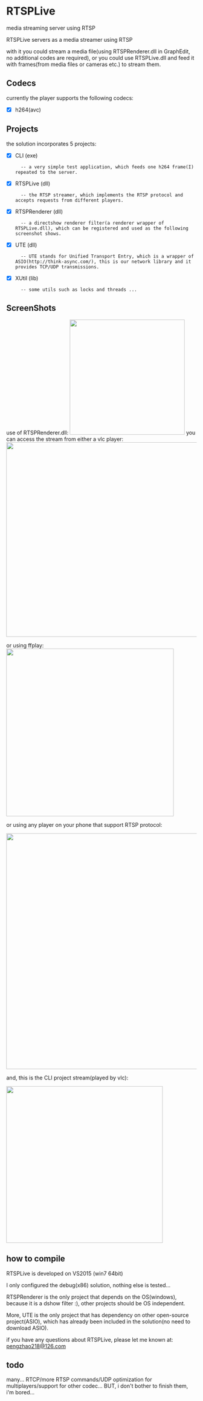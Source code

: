# RTSPLive
media streaming server using RTSP

RTSPLive servers as a media streamer using RTSP

with it you could stream a media file(using RTSPRenderer.dll in GraphEdit, no additional codes are required),
or you could use RTSPLive.dll and feed it with frames(from media files or cameras etc.) to stream them.

Codecs
------

currently the player supports the following codecs:

- [x] h264(avc)

Projects
--------

the solution incorporates 5 projects:

- [x] CLI (exe)

        -- a very simple test application, which feeds one h264 frame(I) repeated to the server. 
- [x] RTSPLive (dll)

        -- the RTSP streamer, which implements the RTSP protocol and accepts requests from different players.
- [x] RTSPRenderer (dll)   

        -- a directshow renderer filter(a renderer wrapper of RTSPLive.dll), which can be registered and used as the following screenshot shows.
- [x] UTE (dll)   

        -- UTE stands for Unified Transport Entry, which is a wrapper of ASIO(http://think-async.com/), this is our network library and it provides TCP/UDP transmissions.
- [x] XUtil (lib)

        -- some utils such as locks and threads ...

ScreenShots
-----------
use of RTSPRenderer.dll:
<img src="https://user-images.githubusercontent.com/8287989/27899746-1b4de86e-625e-11e7-825d-746927ccc978.PNG" height="304px" >
you can access the stream from either a vlc player:
<img src="https://user-images.githubusercontent.com/8287989/27899752-1e219284-625e-11e7-8fcb-1c2c4a6404b9.PNG" height="514px" >

or using ffplay:
<img src="https://user-images.githubusercontent.com/8287989/27899756-20c5ca46-625e-11e7-93ba-1c8cabd5db68.PNG" height="443px" >

or using any player on your phone that support RTSP protocol:

<img src="https://user-images.githubusercontent.com/8287989/27899860-8d303824-625e-11e7-899e-8e26c12d6dac.jpeg" height="623px" >

and, this is the CLI project stream(played by vlc):

<img src="https://user-images.githubusercontent.com/8287989/27899957-ef571fea-625e-11e7-895c-bb4a10edaf94.PNG" height="414px" >

how to compile
------
RTSPLive is developed on VS2015 (win7 64bit)

I only configured the debug(x86) solution, nothing else is tested...

RTSPRenderer is the only project that depends on the OS(windows), because it is a dshow filter :), other projects
should be OS independent.

More, UTE is the only project that has dependency on other open-source project(ASIO), which has already been included
in the solution(no need to download ASIO).

if you have any questions about RTSPLive, please let me known at: pengzhao218@126.com

todo
------
many... 
RTCP/more RTSP commands/UDP optimization for multiplayers/support for other codec...
BUT, i don't bother to finish them, i'm bored...
